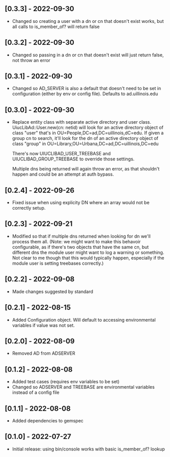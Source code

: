 ## [0.3.3] - 2022-09-30

- Changed so creating a user with  a dn or cn that doesn't exist works, but all calls to is_member_of? will return false

## [0.3.2] - 2022-09-30

- Changed so passing in a dn or cn that doesn't exist will just return false, not throw an error

## [0.3.1] - 2022-09-30

- Changed so AD_SERVER is also a default that doesn't need to be set in configuration (either by env or config file). Defaults to ad.uillinois.edu

## [0.3.0] - 2022-09-30

- Replace entity class with separate active directory and user class. UiucLibAd::User.new(cn: netid) will look
  for an active directory object of class "user" that's in OU=People,DC=ad,DC=uillinois,dC=edu. If given a group
  cn to search, it'll look for the dn of an active directory object of class "group" in OU=Library,OU=Urbana,DC=ad,DC=uillinois,DC=edu

  There's now UIUCLIBAD_USER_TREEBASE and UIUCLIBAD_GROUP_TREEBASE to override those settings.

  Multiple dns being returned will again throw an error, as that shouldn't happen and could be an attempt at auth bypass.

## [0.2.4] - 2022-09-26

- Fixed issue when using explicity DN where an array would not be correctly setup.

## [0.2.3] - 2022-09-21

- Modified so that if multiple dns returned when looking for dn we'll process them all. (Note: we might want to make this behavoir configurable, as if there's two objects that have the same cn, but different dns the module user might want to log a warning or something. Not clear to me though that this would typically happen, especially if the module user is setting treebases correctly.) 

## [0.2.2] - 2022-09-08

- Made changes suggested by standard

## [0.2.1] - 2022-08-15 

- Added Configuration object. Will default to accessing environmental variables if value was not set.

## [0.2.0] - 2022-08-09

- Removed AD from ADSERVER

## [0.1.2] - 2022-08-08

- Added test cases (requires env variables to be set)
- Changed so ADSERVER and TREEBASE are environmental variables instead of a config file

## [0.1.1] - 2022-08-08

- Added dependencies to gemspec

## [0.1.0] - 2022-07-27

- Initial release: using bin/console works with basic is_member_of? lookup
